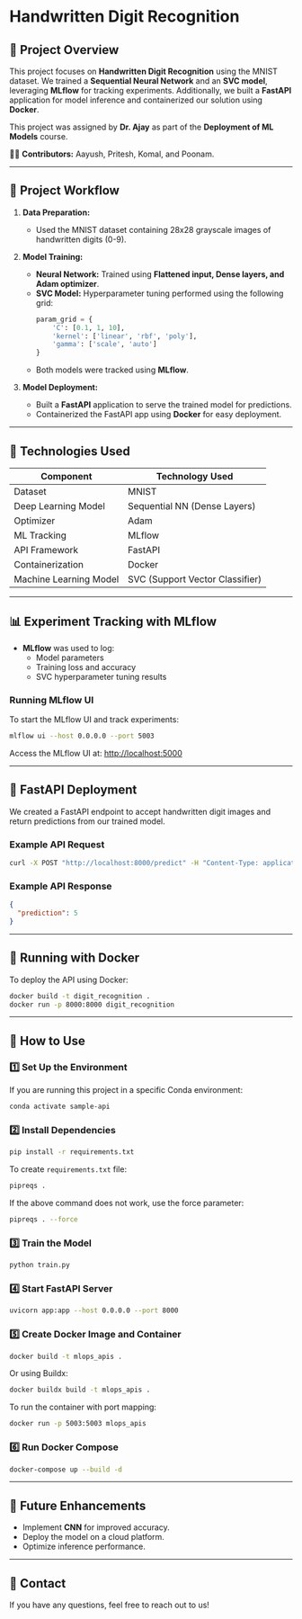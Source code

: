 # Handwritten Digit Recognition

## 📌 Project Overview
This project focuses on **Handwritten Digit Recognition** using the MNIST dataset. We trained a **Sequential Neural Network** and an **SVC model**, leveraging **MLflow** for tracking experiments. Additionally, we built a **FastAPI** application for model inference and containerized our solution using **Docker**.

This project was assigned by **Dr. Ajay** as part of the **Deployment of ML Models** course.

👨‍💻 **Contributors:** Aayush, Pritesh, Komal, and Poonam.

---

## 🚀 Project Workflow

1. **Data Preparation:**
   - Used the MNIST dataset containing 28x28 grayscale images of handwritten digits (0-9).
   
2. **Model Training:**
   - **Neural Network:** Trained using **Flattened input, Dense layers, and Adam optimizer**.
   - **SVC Model:** Hyperparameter tuning performed using the following grid:
     ```python
     param_grid = {
         'C': [0.1, 1, 10],
         'kernel': ['linear', 'rbf', 'poly'],
         'gamma': ['scale', 'auto']
     }
     ```
   - Both models were tracked using **MLflow**.
   
3. **Model Deployment:**
   - Built a **FastAPI** application to serve the trained model for predictions.
   - Containerized the FastAPI app using **Docker** for easy deployment.

---

## 🔧 Technologies Used

| Component            | Technology Used |
|---------------------|----------------|
| Dataset             | MNIST           |
| Deep Learning Model | Sequential NN (Dense Layers) |
| Optimizer           | Adam            |
| ML Tracking        | MLflow          |
| API Framework       | FastAPI         |
| Containerization    | Docker          |
| Machine Learning Model | SVC (Support Vector Classifier) |

---

## 📊 Experiment Tracking with MLflow
- **MLflow** was used to log:
  - Model parameters
  - Training loss and accuracy
  - SVC hyperparameter tuning results

### Running MLflow UI
To start the MLflow UI and track experiments:
```bash
mlflow ui --host 0.0.0.0 --port 5003
```
Access the MLflow UI at: [http://localhost:5000](http://localhost:5003)

---

## 📡 FastAPI Deployment
We created a FastAPI endpoint to accept handwritten digit images and return predictions from our trained model.

### Example API Request
```bash
curl -X POST "http://localhost:8000/predict" -H "Content-Type: application/json" -d '{"image": "base64-encoded-image"}'
```

### Example API Response
```json
{
  "prediction": 5
}
```

---

## 🐳 Running with Docker
To deploy the API using Docker:
```bash
docker build -t digit_recognition .
docker run -p 8000:8000 digit_recognition
```

---

## 📌 How to Use
### 1️⃣ Set Up the Environment
If you are running this project in a specific Conda environment:
```bash
conda activate sample-api
```

### 2️⃣ Install Dependencies
```bash
pip install -r requirements.txt
```
To create `requirements.txt` file:
```bash
pipreqs .
```
If the above command does not work, use the force parameter:
```bash
pipreqs . --force
```

### 3️⃣ Train the Model
```bash
python train.py
```

### 4️⃣ Start FastAPI Server
```bash
uvicorn app:app --host 0.0.0.0 --port 8000
```

### 5️⃣ Create Docker Image and Container
```bash
docker build -t mlops_apis .
```
Or using Buildx:
```bash
docker buildx build -t mlops_apis .
```
To run the container with port mapping:
```bash
docker run -p 5003:5003 mlops_apis
```

### 6️⃣ Run Docker Compose
```bash
docker-compose up --build -d
```

---

## 📌 Future Enhancements
- Implement **CNN** for improved accuracy.
- Deploy the model on a cloud platform.
- Optimize inference performance.

---

## 📩 Contact
If you have any questions, feel free to reach out to us!
